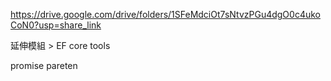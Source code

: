 https://drive.google.com/drive/folders/1SFeMdciOt7sNtvzPGu4dgO0c4ukoCoN0?usp=share_link



延伸模組 > EF core tools

promise pareten